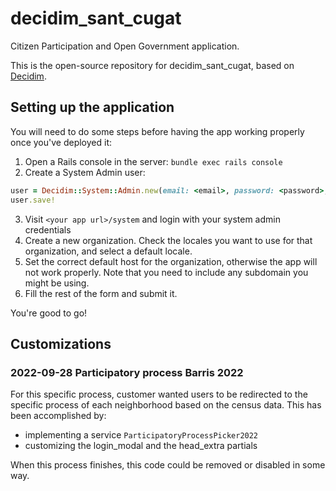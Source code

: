 # decidim_sant_cugat

Citizen Participation and Open Government application.

This is the open-source repository for decidim_sant_cugat, based on [Decidim](https://github.com/AjuntamentdeBarcelona/decidim).

## Setting up the application

You will need to do some steps before having the app working properly once you've deployed it:

1. Open a Rails console in the server: `bundle exec rails console`
2. Create a System Admin user:
```ruby
user = Decidim::System::Admin.new(email: <email>, password: <password>, password_confirmation: <password>)
user.save!
```
3. Visit `<your app url>/system` and login with your system admin credentials
4. Create a new organization. Check the locales you want to use for that organization, and select a default locale.
5. Set the correct default host for the organization, otherwise the app will not work properly. Note that you need to include any subdomain you might be using.
6. Fill the rest of the form and submit it.

You're good to go!

## Customizations

### 2022-09-28 Participatory process Barris 2022

For this specific process, customer wanted users to be redirected to the specific process of each
neighborhood based on the census data. This has been accomplished by:

- implementing a service `ParticipatoryProcessPicker2022`
- customizing the login_modal and the head_extra partials

When this process finishes, this code could be removed or disabled in some way.
